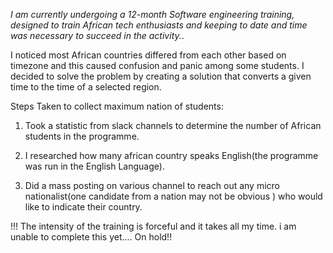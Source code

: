 <i>I am currently undergoing a 12-month Software engineering training, designed to train African tech enthusiasts and keeping to date and time was necessary to succeed in the activity.</i>.

I noticed most African countries differed from each other based on timezone and this caused confusion and panic among some students. I decided to solve the problem by creating a solution that converts a given time to the time of a selected region.

Steps Taken to collect maximum nation of students:

1) Took a statistic from slack channels to determine the number of African students in the programme.

2) I researched how many african country speaks English(the programme was run in the English Language).

3) Did a mass posting on various channel to reach out any micro nationalist(one candidate from a nation may not be obvious ) who would like to indicate their country.



!!! The intensity of the training is forceful and it takes all my time. i am unable to complete this yet.... On hold!!
